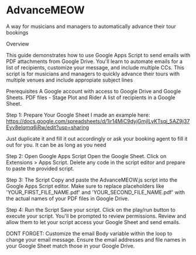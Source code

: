 # AdvanceMEOW
A way for musicians and managers to automatically advance their tour bookings

Overview

This guide demonstrates how to use Google Apps Script to send emails with PDF attachments from Google Drive. You'll learn to automate emails for a list of recipients, customize your message, and include multiple CCs. This script is for musicians and managers to quickly advance their tours with multiple venues and include appropiate subject lines

Prerequisites
A Google account with access to Google Drive and Google Sheets.
PDF files - Stage Plot and Rider
A list of recipients in a Google Sheet.

Step 1: Prepare Your Google Sheet
I made an example here: 
https://docs.google.com/spreadsheets/d/1ir14MiC9dyjGmjILyKTsqj_5AZ9j37Eyv8eIqmq6jRw/edit?usp=sharing

Just duplicate it and fill it out accordingly or ask your booking agent to fill it out for you. It can be as long as you need

Step 2: Open Google Apps Script
Open the Google Sheet.
Click on Extensions > Apps Script.
Delete any code in the script editor and prepare to paste the provided script.

Step 3: The Script
Copy and paste the AdvanceMEOW.js script into the Google Apps Script editor. Make sure to replace placeholders like 'YOUR_FIRST_FILE_NAME.pdf' and 'YOUR_SECOND_FILE_NAME.pdf' with the actual names of your PDF files in Google Drive.

Step 4: Run the Script
Save your script.
Click on the play/run button to execute your script.
You'll be prompted to review permissions. Review and allow them to let your script access your Google Sheet and send emails.

DONT FORGET:
Customize the email Body variable within the loop to change your email message.
Ensure the email addresses and file names in your Google Sheet match those in your Google Drive.
